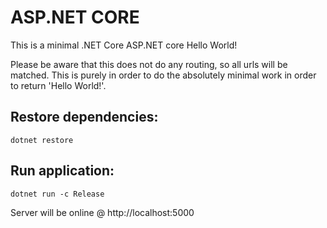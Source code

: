 ASP.NET CORE
============
This is a minimal .NET Core ASP.NET core Hello World!

Please be aware that this does not do any routing, so all urls will be
matched. This is purely in order to do the absolutely minimal work in
order to return 'Hello World!'.

Restore dependencies:
---------------------
```
dotnet restore
```

Run application:
----------------
```
dotnet run -c Release
```

Server will be online @ http://localhost:5000